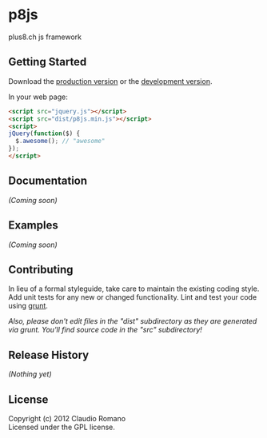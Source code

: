 # p8js

plus8.ch js framework

## Getting Started
Download the [production version][min] or the [development version][max].

[min]: https://raw.github.com//p8js/master/dist/p8js.min.js
[max]: https://raw.github.com//p8js/master/dist/p8js.js

In your web page:

```html
<script src="jquery.js"></script>
<script src="dist/p8js.min.js"></script>
<script>
jQuery(function($) {
  $.awesome(); // "awesome"
});
</script>
```

## Documentation
_(Coming soon)_

## Examples
_(Coming soon)_

## Contributing
In lieu of a formal styleguide, take care to maintain the existing coding style. Add unit tests for any new or changed functionality. Lint and test your code using [grunt](https://github.com/cowboy/grunt).

_Also, please don't edit files in the "dist" subdirectory as they are generated via grunt. You'll find source code in the "src" subdirectory!_

## Release History
_(Nothing yet)_

## License
Copyright (c) 2012 Claudio Romano  
Licensed under the GPL license.
